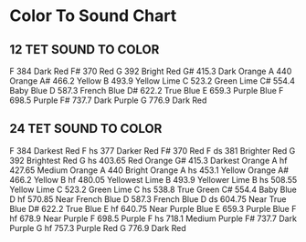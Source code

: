 # Color To Sound Chart

## 12 TET SOUND TO COLOR
F   384     Dark Red
F#  370     Red
G   392     Bright Red
G#  415.3   Dark Orange
A   440     Orange
A#  466.2   Yellow
B   493.9   Yellow Lime
C   523.2   Green Lime
C#  554.4   Baby Blue
D   587.3   French Blue
D#  622.2   True Blue
E   659.3   Purple Blue
F   698.5   Purple
F#  737.7   Dark Purple
G   776.9   Dark Red


## 24 TET SOUND TO COLOR
F     384    Darkest Red
F  hs 377    Darker Red
F#    370    Red
F  ds 381    Brighter Red
G     392    Brightest Red
G  hs 403.65 Red Orange
G#    415.3  Darkest Orange
A  hf 427.65 Medium Orange
A     440    Bright Orange
A  hs 453.1  Yellow Orange
A#    466.2  Yellow
B  hf 480.05 Yellowest Lime
B     493.9  Yellower Lime
B  hs 508.55 Yellow Lime 
C     523.2  Green Lime
C  hs 538.8  True Green
C#    554.4  Baby Blue
D  hf 570.85 Near French Blue
D     587.3  French Blue
D  ds 604.75 Near True Blue
D#    622.2  True Blue
E  hf 640.75 Near Purple Blue
E     659.3  Purple Blue
F  hf 678.9  Near Purple
F     698.5  Purple
F  hs 718.1  Medium Purple
F#    737.7  Dark Purple
G  hf 757.3  Purple Red
G     776.9  Dark Red
